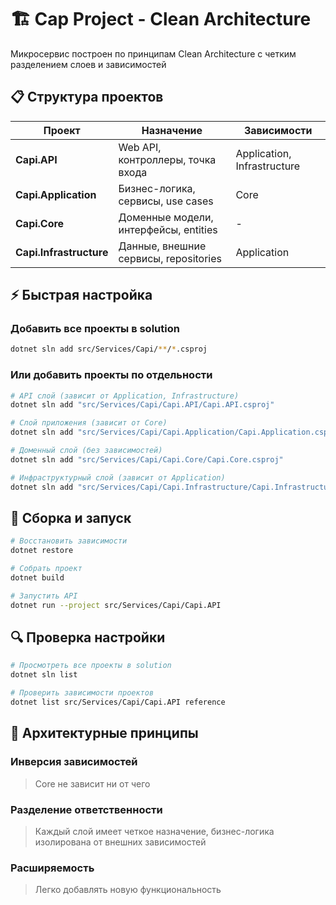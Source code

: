 # 🏗️ Cap Project - Clean Architecture

Микросервис построен по принципам Clean Architecture с четким разделением слоев и зависимостей

## 📋 Структура проектов

| Проект | Назначение | Зависимости |
|--------|------------|-------------|
| **Capi.API** | Web API, контроллеры, точка входа | Application, Infrastructure |
| **Capi.Application** | Бизнес-логика, сервисы, use cases | Core |
| **Capi.Core** | Доменные модели, интерфейсы, entities | - |
| **Capi.Infrastructure** | Данные, внешние сервисы, repositories | Application |

## ⚡ Быстрая настройка

### Добавить все проекты в solution
```bash
dotnet sln add src/Services/Capi/**/*.csproj
```

### Или добавить проекты по отдельности
```bash
# API слой (зависит от Application, Infrastructure)
dotnet sln add "src/Services/Capi/Capi.API/Capi.API.csproj"

# Слой приложения (зависит от Core)
dotnet sln add "src/Services/Capi/Capi.Application/Capi.Application.csproj"

# Доменный слой (без зависимостей)
dotnet sln add "src/Services/Capi/Capi.Core/Capi.Core.csproj"

# Инфраструктурный слой (зависит от Application)
dotnet sln add "src/Services/Capi/Capi.Infrastructure/Capi.Infrastructure.csproj"
```

## 🚀 Сборка и запуск

```bash
# Восстановить зависимости
dotnet restore

# Собрать проект
dotnet build

# Запустить API
dotnet run --project src/Services/Capi/Capi.API
```

## 🔍 Проверка настройки

```bash
# Просмотреть все проекты в solution
dotnet sln list

# Проверить зависимости проектов
dotnet list src/Services/Capi/Capi.API reference
```

## 🎯 Архитектурные принципы

### Инверсия зависимостей
> Core не зависит ни от чего

### Разделение ответственности
> Каждый слой имеет четкое назначение, бизнес-логика изолирована от внешних зависимостей

### Расширяемость
> Легко добавлять новую функциональность
